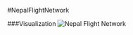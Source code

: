 #NepalFlightNetwork



###Visualization
![Nepal Flight Network](http://i0.wp.com/res.cloudinary.com/rvibek-com-np/image/upload/v1423914262/FlightNetwork_ahrp5v.png?resize=605%2C305)